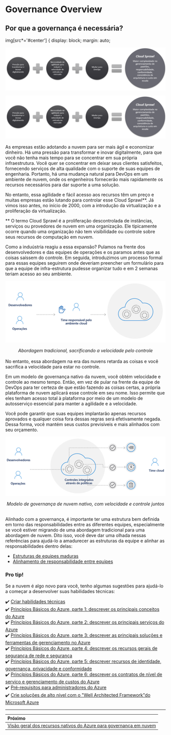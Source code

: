 # Governance Overview


## Por que a governança é necessária?


img[src*='#center'] { 
    display: block; 
    margin: auto; 


<center><img src="../images/governance-needed.png"/></center>

![Por que a governança é necessária?](../images/governance-needed.png)

As empresas estão adotando a nuvem para ser mais ágil e economizar dinheiro. Há uma pressão para transformar e inovar digitalmente, para que você não tenha mais tempo para se concentrar em sua própria infraestrutura. Você quer se concentrar em deixar seus clientes satisfeitos, fornecendo serviços de alta qualidade com o suporte de suas equipes de engenharia. Portanto, há uma mudança natural para DevOps em um ambiente de nuvem, onde os engenheiros fornecerão mais rapidamente os recursos necessários para dar suporte a uma solução.

No entanto, essa agilidade e fácil acesso aos recursos têm um preço e muitas empresas estão lutando para controlar esse Cloud Sprawl**. Já vimos isso antes, no início de 2000, com a introdução da virtualização e a proliferação da virtualização.

** O termo Cloud Sprawl é a proliferação descontrolada de instâncias, serviços ou provedores de nuvem em uma organização. Ele tipicamente ocorre quando uma organização não tem visibilidade ou controle sobre seus recursos de computação em nuvem.

Como a induústria reagiu a essa expansão? Pulamos na frente dos desenvolvedores e das equipes de operações e os paramos antes que as coisas saíssem do controle. Em seguida, introduzimos um processo formal para essas equipes seguirem onde deveriam preencher um formulário para que a equipe de infra-estrutura pudesse organizar tudo e em 2 semanas teriam acesso ao seu ambiente.

![traditional-approach](../images/traditional-approach.png)
<div align="center"><em>Abordagem tradicional, sacrificando a velocidade pelo controle</em></div>
<br>
No entanto, essa abordagem na era das nuvens retarda as coisas e você sacrifica a velocidade para estar no controle.

Em um modelo de governança nativo da nuvem, você obtém velocidade e controle ao mesmo tempo. Então, em vez de pular na frente da equipe de DevOps para ter certeza de que estão fazendo as coisas certas, a própria plataforma de nuvem aplicará esse controle em seu nome. Isso permite que eles tenham acesso total à plataforma por meio de um modelo de autosserviço essencial para manter a agilidade e a velocidade.

Você pode garantir que suas equipes implantarão apenas recursos aprovados e qualquer coisa fora dessas regras será efetivamente negada. Dessa forma, você mantém seus custos previsíveis e mais alinhados com seu orçamento.

![cloud-governance-approach](../images/cloud-governance-approach.png)
<div align="center"><em>Modelo de governança de nuvem nativo, com velocidade e controle juntos</em></div>
<br>

Alinhado com a governança, é importante ter uma estrutura bem definida em torno das responsabilidades entre as diferentes equipes, especialmente se você estiver migrando de uma abordagem tradicional para uma abordagem de nuvem. Dito isso, você deve dar uma olhada nessas referências para ajudá-lo a amadurecer as estruturas da equipe e alinhar as responsabilidades dentro delas:

* [Estruturas de equipes maduras](https://docs.microsoft.com/pt-br/azure/cloud-adoption-framework/organize/organization-structures)
* [Alinhamento de responsabilidade entre equipes](https://docs.microsoft.com/pt-br/azure/cloud-adoption-framework/organize/raci-alignment)

### Pro tip!

Se a nuvem é algo novo para você, tenho algumas sugestões para ajudá-lo a começar a desenvolver suas habilidades técnicas:

✔️ [Criar habilidades técnicas](https://docs.microsoft.com/pt-br/azure/cloud-adoption-framework/organize/suggested-skills)
<br>
✔️ [Princípios Básicos do Azure, parte 1: descrever os principais conceitos do Azure](https://docs.microsoft.com/pt-br/learn/paths/az-900-describe-cloud-concepts/)
<br>
✔️ [Princípios Básicos do Azure, parte 2: descrever os principais serviços do Azure](https://docs.microsoft.com/pt-br/learn/paths/az-900-describe-core-azure-services/)
<br>
✔️ [Princípios Básicos do Azure, parte 3: descrever as principais soluções e ferramentas de gerenciamento no Azure](https://docs.microsoft.com/pt-br/learn/paths/az-900-describe-core-solutions-management-tools-azure/)
<br>
✔️ [Princípios Básicos do Azure, parte 4: descrever os recursos gerais de segurança de rede e segurança](https://docs.microsoft.com/pt-br/learn/paths/az-900-describe-general-security-network-security-features/)
<br>
✔️ [Princípios Básicos do Azure, parte 5: descrever recursos de identidade, governança, privacidade e conformidade](https://docs.microsoft.com/pt-br/learn/paths/az-900-describe-identity-governance-privacy-compliance-features/)
<br>
✔️ [Princípios Básicos do Azure, parte 6: descrever os contratos de nível de serviço e gerenciamento de custos do Azure](https://docs.microsoft.com/pt-br/learn/paths/az-900-describe-azure-cost-management-service-level-agreements/)
<br>
✔️ [Pré-requisitos para administradores do Azure](https://docs.microsoft.com/pt-br/learn/paths/azure-administrator-prerequisites/)
<br>
✔️ [Crie soluções de alto nível com o "Well Architected Framework"do Microsoft Azure](https://docs.microsoft.com/pt-br/learn/paths/azure-well-architected-framework/)

---
| Próximo | 
|:-----
| [Visão geral dos recursos nativos do Azure para governança em nuvem](/guide/overview-native-features.md)

